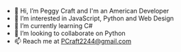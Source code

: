 - 👋 Hi, I’m Peggy Craft and I'm an American Developer
- 👀 I’m interested in JavaScript, Python and Web Design
- 🌱 I’m currently learning C#
- 💞️ I’m looking to collaborate on Python
- 📫 Reach me at PCraft2244@gmail.com 

<!---
PeggyCraft/PeggyCraft is a ✨ special ✨ repository because its `README.md` (this file) appears on your GitHub profile.
You can click the Preview link to take a look at your changes.
--->
